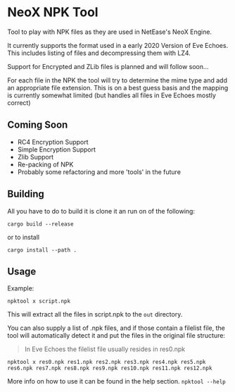 <!-- omit in TOC -->

# NeoX NPK Tool

Tool to play with NPK files as they are used in NetEase's NeoX Engine.

It currently supports the format used in a early 2020 Version of Eve Echoes.
This includes listing of files and decompressing them with LZ4.

Support for Encrypted and ZLib files is planned and will follow soon...

For each file in the NPK the tool will try to determine the mime type and add an appropriate file extension. This is on a best guess basis and the mapping is currently somewhat limited (but handles all files in Eve Echoes mostly correct)

## Coming Soon
* RC4 Encryption Support
* Simple Encryption Support
* Zlib Support
* Re-packing of NPK
* Probably some refactoring and more 'tools' in the future

## Building

All you have to do to build it is clone it an run on of the following:

```
cargo build --release
```
or to install
```
cargo install --path .
```

## Usage

Example:

```
npktool x script.npk
```

This will extract all the files in script.npk to the `out` directory.

You can also supply a list of .npk files, and if those contain a filelist file, the tool
will automatically detect it and put the files in the original file structure:
> In Eve Echoes the filelist file usually resides in res0.npk
```
npktool x res0.npk res1.npk res2.npk res3.npk res4.npk res5.npk res6.npk res7.npk res8.npk res9.npk res10.npk res11.npk res12.npk
```

More info on how to use it can be found in the help section.
`npktool --help`
